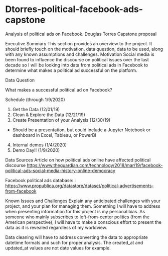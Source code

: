 # Dtorres-political-facebook-ads-capstone
Analysis of political ads on Facebook.
Douglas Torres Capstone proposal

Executive Summary
This section provides an overview to the project. It should briefly touch on the motivation, data question, data to be used, along with any known assumptions and challenges.
Motivation
Social media is been found to influence the discourse on political issues over the last decade so I will be looking into data from political ads in Facebook to determine what makes a political ad successful on the platform.

Data Question

What makes a successful political ad on Facebook?


Schedule (through 1/9/2020)
1.	Get the Data (12/01/19)
2.	Clean & Explore the Data (12/21/19)
3.	Create Presentation of your Analysis (12/30/19)
-	Should be a presentation, but could include a Jupyter Notebook or dashboard in Excel, Tableau, or PowerBI
4.	Internal demos (1/4/2020)
5.	Demo Day!! (1/9/2020)

Data Sources
Article on how political ads online have affected political discourse 
https://www.theguardian.com/technology/2018/mar/19/facebook-political-ads-social-media-history-online-democracy

Facebook political ads database: : https://www.propublica.org/datastore/dataset/political-advertisements-from-facebook




Known Issues and Challenges
Explain any anticipated challenges with your project, and your plan for managing them.
Something I will have to address when presenting information for this project is my personal bias. As someone who mainly subscribes to left-from-center politics (from the American perspective), I will have to make a conscious effort to present the data as it is revealed regardless of my worldview. 

Data cleaning will have to address converting the data to appropriate datetime formats and such for proper analysis. The created_at and updated_at values are not date values for example. 






